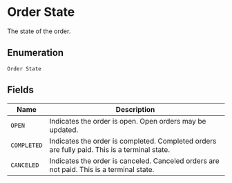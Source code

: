 
# Order State

The state of the order.

## Enumeration

`Order State`

## Fields

| Name | Description |
|  --- | --- |
| `OPEN` | Indicates the order is open. Open orders may be updated. |
| `COMPLETED` | Indicates the order is completed. Completed orders are fully paid. This is a terminal state. |
| `CANCELED` | Indicates the order is canceled. Canceled orders are not paid. This is a terminal state. |

